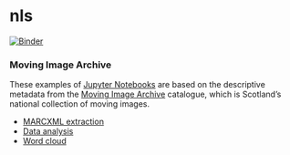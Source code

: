 # nls

[![Binder](https://mybinder.org/badge_logo.svg)](https://mybinder.org/v2/gh/hibernator11/nls/HEAD)


### Moving Image Archive

These examples of [Jupyter Notebooks](http://jupyter.org/) are based on the descriptive metadata from the [Moving Image Archive](https://data.nls.uk/data/metadata-collections/moving-image-archive/) catalogue, which is Scotland’s national collection of moving images.

- [MARCXML extraction](https://nbviewer.org/github/hibernator11/nls/blob/master/MovingImageArchive-DataExtraction.ipynb)
- [Data analysis](https://nbviewer.org/github/hibernator11/nls/blob/master/MovingImageArchive-Analysis.ipynb) 
- [Word cloud](https://nbviewer.org/github/hibernator11/nls/blob/master/MovingImageArchive-WordcloudSummary.ipynb)
